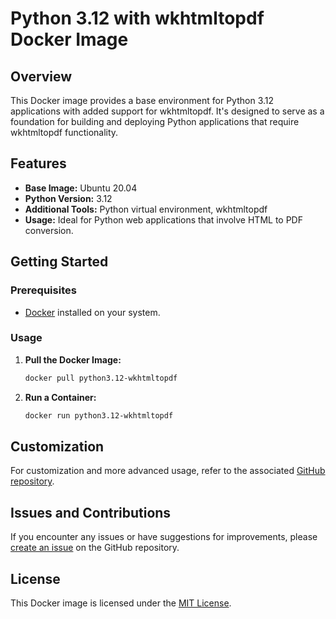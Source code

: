# Python 3.12 with wkhtmltopdf Docker Image

## Overview

This Docker image provides a base environment for Python 3.12 applications with added support for wkhtmltopdf. It's designed to serve as a foundation for building and deploying Python applications that require wkhtmltopdf functionality.

## Features

- **Base Image:** Ubuntu 20.04
- **Python Version:** 3.12
- **Additional Tools:** Python virtual environment, wkhtmltopdf
- **Usage:** Ideal for Python web applications that involve HTML to PDF conversion.

## Getting Started

### Prerequisites

- [Docker](https://www.docker.com/) installed on your system.

### Usage

1. **Pull the Docker Image:**

    ```bash
    docker pull python3.12-wkhtmltopdf
    ```

2. **Run a Container:**

    ```bash
    docker run python3.12-wkhtmltopdf
    ```

## Customization

For customization and more advanced usage, refer to the associated [GitHub repository](#link-to-your-repo).

## Issues and Contributions

If you encounter any issues or have suggestions for improvements, please [create an issue](#link-to-issues) on the GitHub repository.

## License

This Docker image is licensed under the [MIT License](#link-to-license).
